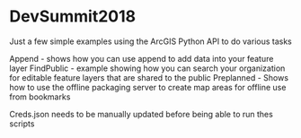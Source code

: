 # DevSummit2018
Just a few simple examples using the ArcGIS Python API to do various tasks

Append - shows how you can use append to add data into your feature layer
FindPublic - example showing how you can search your organization for editable feature layers that are shared to the public
Preplanned - Shows how to use the offline packaging server to create map areas for offline use from bookmarks

Creds.json needs to be manually updated before being able to run thes scripts

